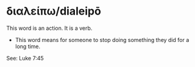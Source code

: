 # διαλείπω/dialeipō
This word is an action. It is a verb.
* This word means for someone to stop doing something they did for a long time.

See: Luke 7:45
